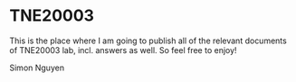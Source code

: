 # TNE20003

This is the place where I am going to publish all of the relevant documents of TNE20003 lab, incl. answers as well. So feel free to enjoy!

Simon Nguyen
